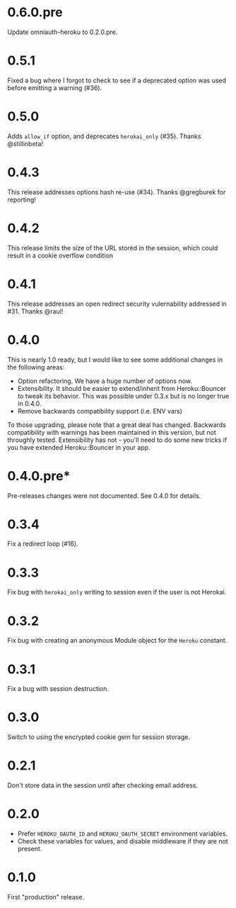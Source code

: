 # 0.6.0.pre

Update omniauth-heroku to 0.2.0.pre.

# 0.5.1

Fixed a bug where I forgot to check to see if a deprecated option was
used before emitting a warning (#36).

# 0.5.0

Adds `allow_if` option, and deprecates `herokai_only` (#35). Thanks
@stillinbeta!

# 0.4.3

This release addresses options hash re-use (#34). Thanks @gregburek for
reporting!

# 0.4.2

This release limits the size of the URL stored in the session, which
could result in a cookie overflow condition

# 0.4.1

This release addresses an open redirect security vulernability
addressed in #31. Thanks @raul!

# 0.4.0

This is nearly 1.0 ready, but I would like to see some additional
changes in the following areas:

* Option refactoring. We have a huge number of options now.
* Extensibility. It should be easier to extend/inherit from
  Heroku::Bouncer to tweak its behavior. This was possible under 0.3.x
  but is no longer true in 0.4.0.
* Remove backwards compatibility support (i.e. ENV vars)

To those upgrading, please note that a great deal has changed. Backwards
compatibility with warnings has been maintained in this version, but not
throughly tested. Extensibility has not - you'll need to do some new
tricks if you have extended Heroku::Bouncer in your app.

# 0.4.0.pre\*

Pre-releases changes were not documented. See 0.4.0 for details.

# 0.3.4

Fix a redirect loop (#16).

# 0.3.3

Fix bug with `herokai_only` writing to session even if the user is not
Herokai.

# 0.3.2

Fix bug with creating an anonymous Module object for the `Heroku`
constant.

# 0.3.1

Fix a bug with session destruction.

# 0.3.0

Switch to using the encrypted cookie gem for session storage.

# 0.2.1

Don't store data in the session until after checking email address.

# 0.2.0

* Prefer `HEROKU_OAUTH_ID` and `HEROKU_OAUTH_SECRET` environment
  variables.
* Check these variables for values, and disable middleware if they are
  not present.

# 0.1.0

First "production" release.
